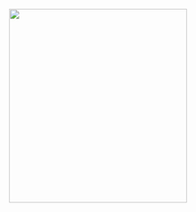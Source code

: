 <p align="center">
<img src="https://mhabibr02.github.io/Page-Web-Development/assets/img/portfolio/webdev-107.png" width="80%" height="30%">
</p>
